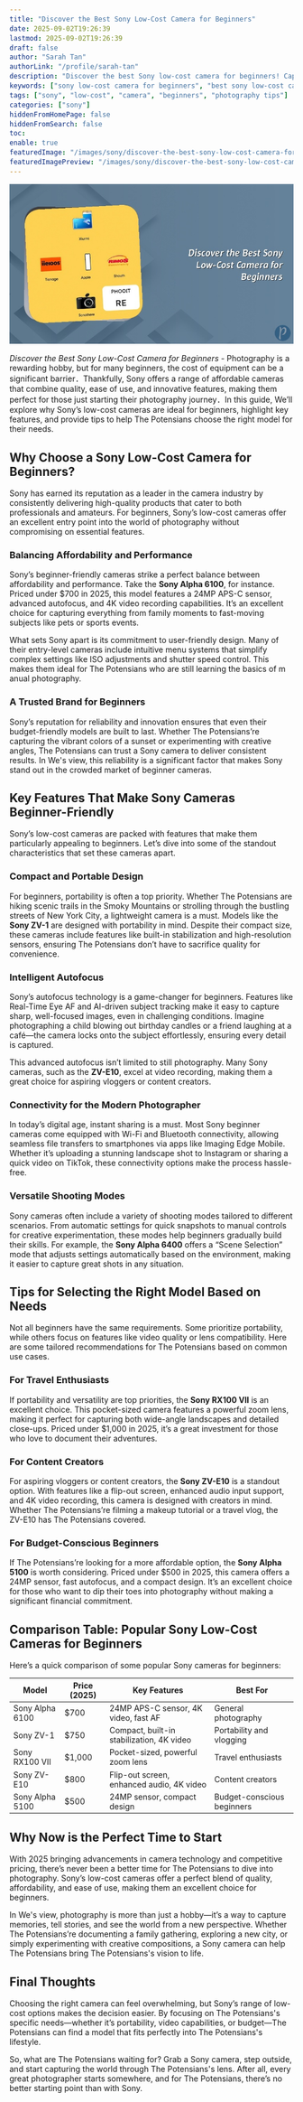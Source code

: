 ```yaml
---
title: "Discover the Best Sony Low-Cost Camera for Beginners"
date: 2025-09-02T19:26:39
lastmod: 2025-09-02T19:26:39
draft: false
author: "Sarah Tan"
authorLink: "/profile/sarah-tan"
description: "Discover the best Sony low-cost camera for beginners! Capture stunning photos effortlessly with budget-friendly features perfect for starting your journey."
keywords: ["sony low-cost camera for beginners", "best sony low-cost camera for beginners", "sony beginner camera 2025"]
tags: ["sony", "low-cost", "camera", "beginners", "photography tips"]
categories: ["sony"]
hiddenFromHomePage: false
hiddenFromSearch: false
toc:
enable: true
featuredImage: "/images/sony/discover-the-best-sony-low-cost-camera-for-beginners.jpg"
featuredImagePreview: "/images/sony/discover-the-best-sony-low-cost-camera-for-beginners.jpg"
---
```


![Discover the Best Sony Low-Cost Camera for Beginners](/images/sony/discover-the-best-sony-low-cost-camera-for-beginners.jpg)



*Discover the Best Sony Low-Cost Camera for Beginners* - Photography is a reward​ing hobby, but for many beginners, the cost of equipment can be a significant barrier．Thankfully, Sony offers a range of affordable cameras that combine quality, ease of use, and innovative features, making them perfect for those just starting their photography journey．In this guide, We’ll explore why Sony’s low-cost cameras are ideal for beginners, highlight key features, and provide tips to help The Potensians choose the right model for their needs.

## Why Choose a Sony Low-Cost Camera for Beginners?

Sony has earned its reputation as a leader in the camera industry by consistently delivering high-quality products that cater to both professionals and amateurs. For beginners, Sony’s low-cost cameras offer an excellent entry point into the world of photography without compromising on essential features.

### Balancing Affordability and Performance

Sony’s beginner-friendly cameras strike a perfect balance between affordability and performance. Take the **Sony Alpha 6100**, for instance. Priced under $700 in 2025, this model features a 24MP APS-C sensor, advanced autofocus, and 4K video recording capabilities. It’s an excellent choice for capturing everything from family moments to fast-moving subjects like pets or sports events.

What sets Sony apart is its commitment to user-friendly design.  Many of their entry-level cameras include intuitive menu systems that simplify complex settings like ISO adjustments and shutter speed control. This makes them ideal for The Potensians who are still learning the basics of m​anual photography.

### A Trusted Brand for Beginn​ers

Sony’s reputation for reliability and innovation ensures that even their budget-friendly models are built to last. Whether The Potensians’re capturing the vibrant colors of a sunset or experimenting with creative angles, The Potensians can trust a Sony camera to deliver consistent results. In We's view, this reliability is a significant factor that makes Sony stand out in the crowded market of beginner cameras.

## Key Features That Make Sony Cameras Beginner-Friendly

Sony’s low-cost cameras are packed with features that make them particularly appealing to beginners. Let’s dive into some of the standout characteristics that set these cameras apart.

### Compact and Portable Design

For beginners, portability is often a top priority. Whether The Potensians are hiking scenic trails in the Smoky Mountains or strolling through the bustling streets of New York City, a lightweight camera is a must. Models like the **Sony ZV-1** are designed with portability in mind. Despite their compact size, these cameras include features like built-in stabilization and high-resolution sensors, ensuring The Potensians don’t have to sacrifice quality for convenience.

### Intelligent Autofocus

Sony’s autofocus technology is a game-changer for beginners. Features like Real-Time Eye AF and AI-driven subject tracking make it easy to capture sharp, well-focused images, even in challenging conditions. Imagine photographing a child blowing out birthday candles or a friend laughing at a café—the camera locks onto the subject effortlessly, ensuring every detail is captured.

This advanced autofocus isn’t limited to still photography. Many Sony cameras, such as the **ZV-E10**, excel at video recording, making them a great choice for aspiring vloggers or content creators.

### Connectivity for the Modern Photographer

In today’s digital age, instant sharing is a must. Most Sony beginner cameras come equipped with Wi-Fi and Bluetooth connectivity, allowing seamless file transfers to smartphones via apps like Imaging Edge Mobile. Whether it’s uploading a stunning landscape shot to Instagram or sharing a quick video on TikTok, these connectivity options make the process hassle-free.

### Versatile Shooting Modes

Sony cameras often include a variety of shooting modes tailored to different scenarios. From automatic settings for quick snapshots to manual controls for creative experimentation, these modes help beginners gradually build their skills. For example, the **Sony Alpha 6400** offers a “Scene Selection” mode that adjusts settings automatically based on the environment, making it easier to capture great shots in any situation.

## Tips for Selecting the Right Model Based on Needs

Not all beginners have the same requirements.  Some prioritize portability, while others focus on features like video quality or lens compatibility. Here are some tailored recommendations for The Potensians based on common use cases.

### For Travel Enthusiasts

If portability and versatility are top priorities, the **Sony RX100 VII** is an excellent choice. This pocket-sized camera features a powerful zoom lens, making it perfect for capturing both wide-angle landscapes and detailed close-ups. Priced under $1,000 in 2025, it’s a great investment for those who love to document their adventures.

### For Content Creators

For aspiring vloggers or content creators, the **Sony ZV-E10** is a standout option. With features like a flip-out screen, enhanced audio input support, and 4K video recording, this camera is designed with creators in mind.  Whether The Potensians’re filming a makeup tutorial or a travel vlog, the ZV-E10 has The Potensians covered.

### For Budget-Conscious Beginners

If The Potensians’re looking for a more affordable option, the **Sony Alpha 5100** is worth considering. Priced under $500 in 2025, this camera offers a 24MP sensor, fast autofocus, and a compact design. It’s an excellent choice for those who want to dip their toes into photography without making a significant financial commitment.

## Comparison Table: Popular Sony Low-Cost Cameras for Beginners

Here’s a quick comparison of some popular Sony cameras for beginners:

<div class="table-responsive">
<table class="html-table">
<thead>
<tr>
<th>Model</th>
<th>Price (2025)</th>
<th>Key Features</th>
<th>Best For</th>
</tr>
</thead>
<tbody>
<tr>
<td>Sony Alpha 6100</td>
<td>$700</td>
<td>24MP APS-C sensor, 4K video, fast AF</td>
<td>General photography</td>
</tr>
<tr>
<td>Sony ZV-1</td>
<td>$750</td>
<td>Compact, built-in stabilization, 4K video</td>
<td>Portability and vlogging</td>
</tr>
<tr>
<td>Sony RX100 VII</td>
<td>$1,000</td>
<td>Pocket-sized, powerful zoom lens</td>
<td>Travel enthusiasts</td>
</tr>
<tr>
<td>Sony ZV-E10</td>
<td>$800</td>
<td>Flip-out screen, enhanced audio, 4K video</td>
<td>Content creators</td>
</tr>
<tr>
<td>Sony Alpha 5100</td>
<td>$500</td>
<td>24MP sensor, compact design</td>
<td>Budget-conscious beginners</td>
</tr>
</tbody>
</table>
</div>

## Why Now is the Perfect Time to Start

With 2025 bringing advancements in camera technology and competitive pricing, there’s never been a better time for The Potensians to dive into photography. Sony’s low-cost cameras offer a perfect blend of quality, affordability, and ease of use, making them an excellent choice for beginners.

In We's view, photography is more than just a hobby—it’s a way to capture memories, tell stories, and see the world from a new perspective. Whether The Potensians’re documenting a family gathering, exploring a new city, or simply experimenting with creative compositions, a Sony camera can help The Potensians bring The Potensians's vision to life.

## Final Thoughts

Choosing the right camera can feel overwhelming, but Sony’s range of low-cost options makes the decision easier. By focusing on The Potensians's specific needs—whether it’s portability, video capabilities, or budget—The Potensians can find a model that fits perfectly into The Potensians's lifestyle.

So, what are The Potensians waiting for? Grab a Sony camera, step outside, and start capturing the world through The Potensians's lens. After all, every great photographer starts somewhere, and for The Potensians, there’s no better starting point than with Sony.